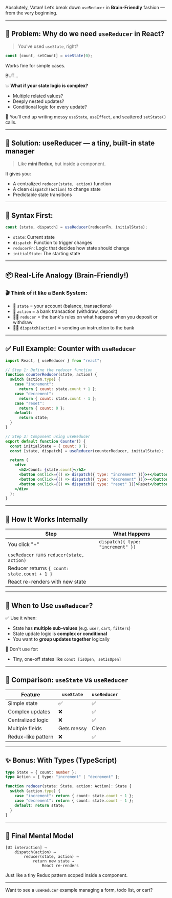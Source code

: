 Absolutely, Vatan! Let’s break down `useReducer` in **Brain-Friendly** fashion — from the very beginning.

---

## 🧠 Problem: Why do we need `useReducer` in React?

> You’ve used `useState`, right?

```js
const [count, setCount] = useState(0);
```

Works fine for simple cases.

BUT...

💥 **What if your state logic is complex?**

* Multiple related values?
* Deeply nested updates?
* Conditional logic for every update?

🧠 You’ll end up writing messy `useState`, `useEffect`, and scattered `setState()` calls.

---

## 🎯 Solution: useReducer — a tiny, built-in state manager

> Like **mini Redux**, but inside a component.

It gives you:

* A centralized `reducer(state, action)` function
* A clean `dispatch(action)` to change state
* Predictable state transitions

---

## 🔧 Syntax First:

```js
const [state, dispatch] = useReducer(reducerFn, initialState);
```

* `state`: Current state
* `dispatch`: Function to trigger changes
* `reducerFn`: Logic that decides how state should change
* `initialState`: The starting state

---

## 📦 Real-Life Analogy (Brain-Friendly!)

### 🎬 Think of it like a Bank System:

* 🏦 `state` = your account (balance, transactions)
* 🧾 `action` = a bank transaction (withdraw, deposit)
* 👨‍⚖️ `reducer` = the bank's rules on what happens when you deposit or withdraw
* 🧑‍💻 `dispatch(action)` = sending an instruction to the bank

---

## ✅ Full Example: Counter with `useReducer`

```jsx
import React, { useReducer } from "react";

// Step 1: Define the reducer function
function counterReducer(state, action) {
  switch (action.type) {
    case "increment":
      return { count: state.count + 1 };
    case "decrement":
      return { count: state.count - 1 };
    case "reset":
      return { count: 0 };
    default:
      return state;
  }
}

// Step 2: Component using useReducer
export default function Counter() {
  const initialState = { count: 0 };
  const [state, dispatch] = useReducer(counterReducer, initialState);

  return (
    <div>
      <h2>Count: {state.count}</h2>
      <button onClick={() => dispatch({ type: "increment" })}>+</button>
      <button onClick={() => dispatch({ type: "decrement" })}>−</button>
      <button onClick={() => dispatch({ type: "reset" })}>Reset</button>
    </div>
  );
}
```

---

## 🧠 How It Works Internally

| Step                                         | What Happens                      |
| -------------------------------------------- | --------------------------------- |
| You click "+"                                | `dispatch({ type: "increment" })` |
| `useReducer` runs `reducer(state, action)`   |                                   |
| Reducer returns `{ count: state.count + 1 }` |                                   |
| React re-renders with new state              |                                   |

---

## 🧰 When to Use `useReducer`?

✅ Use it when:

* State has **multiple sub-values** (e.g. `user`, `cart`, `filters`)
* State update logic is **complex or conditional**
* You want to **group updates together** logically

🚫 Don't use for:

* Tiny, one-off states like `const [isOpen, setIsOpen]`

---

## 🔄 Comparison: `useState` vs `useReducer`

| Feature            | `useState` | `useReducer` |
| ------------------ | ---------- | ------------ |
| Simple state       | ✅          | ✅            |
| Complex updates    | ❌          | ✅            |
| Centralized logic  | ❌          | ✅            |
| Multiple fields    | Gets messy | Clean        |
| Redux-like pattern | ❌          | ✅            |

---

## ✨ Bonus: With Types (TypeScript)

```ts
type State = { count: number };
type Action = { type: "increment" | "decrement" };

function reducer(state: State, action: Action): State {
  switch (action.type) {
    case "increment": return { count: state.count + 1 };
    case "decrement": return { count: state.count - 1 };
    default: return state;
  }
}
```

---

## 🎁 Final Mental Model

```plaintext
[UI interaction] →
    dispatch(action) →
        reducer(state, action) →
            return new state →
                React re-renders
```

Just like a tiny Redux pattern scoped inside a component.

---

Want to see a `useReducer` example managing a form, todo list, or cart?
